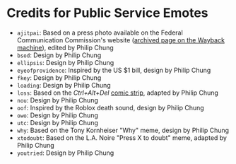 # Credits for Public Service Emotes

* `ajitpai`: Based on a press photo available on the Federal Communication Commission's website ([archived page on the Wayback machine](https://web.archive.org/web/20180904154923/https://www.fcc.gov/general/commissioners-press-photos)), edited by Philip Chung
* `bsod`: Design by Philip Chung
* `ellipsis`: Design by Philip Chung
* `eyeofprovidence`: Inspired by the US $1 bill, design by Philip Chung
* `fkey`: Design by Philip Chung
* `loading`: Design by Philip Chung
* `loss`: Based on the *Ctrl+Alt+Del* [comic strip](https://cad-comic.com/comic/loss/), adapted by Philip Chung
* `nou`: Design by Philip Chung
* `oof`: Inspired by the Roblox death sound, design by Philip Chung
* `owo`: Design by Philip Chung
* `utc`: Design by Philip Chung
* `why`: Based on the Tony Kornheiser "Why" meme, design by Philip Chung
* `xtodoubt`: Based on the L.A. Noire "Press X to doubt" meme, adapted by Philip Chung
* `youtried`: Design by Philip Chung